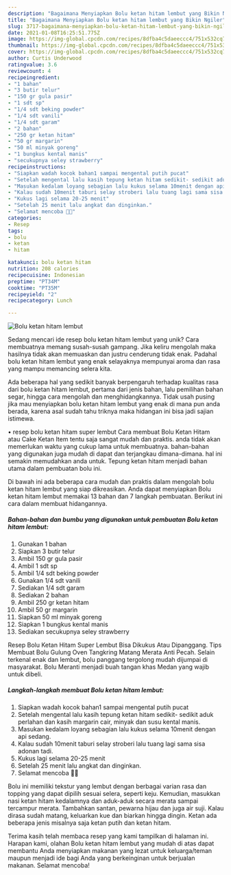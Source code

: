 ```yaml
---
description: "Bagaimana Menyiapkan Bolu ketan hitam lembut yang Bikin Ngiler"
title: "Bagaimana Menyiapkan Bolu ketan hitam lembut yang Bikin Ngiler"
slug: 3717-bagaimana-menyiapkan-bolu-ketan-hitam-lembut-yang-bikin-ngiler
date: 2021-01-08T16:25:51.775Z
image: https://img-global.cpcdn.com/recipes/8dfba4c5daeeccc4/751x532cq70/bolu-ketan-hitam-lembut-foto-resep-utama.jpg
thumbnail: https://img-global.cpcdn.com/recipes/8dfba4c5daeeccc4/751x532cq70/bolu-ketan-hitam-lembut-foto-resep-utama.jpg
cover: https://img-global.cpcdn.com/recipes/8dfba4c5daeeccc4/751x532cq70/bolu-ketan-hitam-lembut-foto-resep-utama.jpg
author: Curtis Underwood
ratingvalue: 3.6
reviewcount: 4
recipeingredient:
- "1 bahan"
- "3 butir telur"
- "150 gr gula pasir"
- "1 sdt sp"
- "1/4 sdt beking powder"
- "1/4 sdt vanili"
- "1/4 sdt garam"
- "2 bahan"
- "250 gr ketan hitam"
- "50 gr margarin"
- "50 ml minyak goreng"
- "1 bungkus kental manis"
- "secukupnya seley strawberry"
recipeinstructions:
- "Siapkan wadah kocok bahan1 sampai mengental putih pucat"
- "Setelah mengental lalu kasih tepung ketan hitam sedikit- sedikit aduk perlahan dan kasih margarin cair, minyak dan susu kental manis."
- "Masukan kedalam loyang sebagian lalu kukus selama 10menit dengan api sedang."
- "Kalau sudah 10menit taburi selay stroberi lalu tuang lagi sama sisa adonan tadi."
- "Kukus lagi selama 20-25 menit"
- "Setelah 25 menit lalu angkat dan dinginkan."
- "Selamat mencoba 👩‍🍳"
categories:
- Resep
tags:
- bolu
- ketan
- hitam

katakunci: bolu ketan hitam 
nutrition: 208 calories
recipecuisine: Indonesian
preptime: "PT34M"
cooktime: "PT35M"
recipeyield: "2"
recipecategory: Lunch

---
```



![Bolu ketan hitam lembut](https://img-global.cpcdn.com/recipes/8dfba4c5daeeccc4/751x532cq70/bolu-ketan-hitam-lembut-foto-resep-utama.jpg)

Sedang mencari ide resep bolu ketan hitam lembut yang unik? Cara membuatnya memang susah-susah gampang. Jika keliru mengolah maka hasilnya tidak akan memuaskan dan justru cenderung tidak enak. Padahal bolu ketan hitam lembut yang enak selayaknya mempunyai aroma dan rasa yang mampu memancing selera kita.

Ada beberapa hal yang sedikit banyak berpengaruh terhadap kualitas rasa dari bolu ketan hitam lembut, pertama dari jenis bahan, lalu pemilihan bahan segar, hingga cara mengolah dan menghidangkannya. Tidak usah pusing jika mau menyiapkan bolu ketan hitam lembut yang enak di mana pun anda berada, karena asal sudah tahu triknya maka hidangan ini bisa jadi sajian istimewa.

• resep bolu ketan hitam super lembut Cara membuat Bolu Ketan Hitam atau Cake Ketan Item tentu saja sangat mudah dan praktis. anda tidak akan memerlukan waktu yang cukup lama untuk membuatnya. bahan-bahan yang digunakan juga mudah di dapat dan terjangkau dimana-dimana. hal ini semakin memudahkan anda untuk. Tepung ketan hitam menjadi bahan utama dalam pembuatan bolu ini.


Di bawah ini ada beberapa cara mudah dan praktis dalam mengolah bolu ketan hitam lembut yang siap dikreasikan. Anda dapat menyiapkan Bolu ketan hitam lembut memakai 13 bahan dan 7 langkah pembuatan. Berikut ini cara dalam membuat hidangannya.

<!--inarticleads1-->

##### Bahan-bahan dan bumbu yang digunakan untuk pembuatan Bolu ketan hitam lembut:

1. Gunakan 1 bahan
1. Siapkan 3 butir telur
1. Ambil 150 gr gula pasir
1. Ambil 1 sdt sp
1. Ambil 1/4 sdt beking powder
1. Gunakan 1/4 sdt vanili
1. Sediakan 1/4 sdt garam
1. Sediakan 2 bahan
1. Ambil 250 gr ketan hitam
1. Ambil 50 gr margarin
1. Siapkan 50 ml minyak goreng
1. Siapkan 1 bungkus kental manis
1. Sediakan secukupnya seley strawberry


Resep Bolu Ketan Hitam Super Lembut Bisa Dikukus Atau Dipanggang. Tips Membuat Bolu Gulung Oven Tangkring Matang Merata Anti Pecah. Selain terkenal enak dan lembut, bolu panggang tergolong mudah dijumpai di masyarakat. Bolu Meranti menjadi buah tangan khas Medan yang wajib untuk dibeli. 

<!--inarticleads2-->

##### Langkah-langkah membuat Bolu ketan hitam lembut:

1. Siapkan wadah kocok bahan1 sampai mengental putih pucat
1. Setelah mengental lalu kasih tepung ketan hitam sedikit- sedikit aduk perlahan dan kasih margarin cair, minyak dan susu kental manis.
1. Masukan kedalam loyang sebagian lalu kukus selama 10menit dengan api sedang.
1. Kalau sudah 10menit taburi selay stroberi lalu tuang lagi sama sisa adonan tadi.
1. Kukus lagi selama 20-25 menit
1. Setelah 25 menit lalu angkat dan dinginkan.
1. Selamat mencoba 👩‍🍳


Bolu ini memiliki tekstur yang lembut dengan berbagai varian rasa dan topping yang dapat dipilih sesuai selera, seperti keju. Kemudian, masukkan nasi ketan hitam kedalamnya dan aduk-aduk secara merata sampai tercampur merata. Tambahkan santan, pewarna hijau dan juga air suji. Kalau dirasa sudah matang, keluarkan kue dan biarkan hingga dingin. Ketan ada beberapa jenis misalnya saja ketan putih dan ketan hitam. 

Terima kasih telah membaca resep yang kami tampilkan di halaman ini. Harapan kami, olahan Bolu ketan hitam lembut yang mudah di atas dapat membantu Anda menyiapkan makanan yang lezat untuk keluarga/teman maupun menjadi ide bagi Anda yang berkeinginan untuk berjualan makanan. Selamat mencoba!
